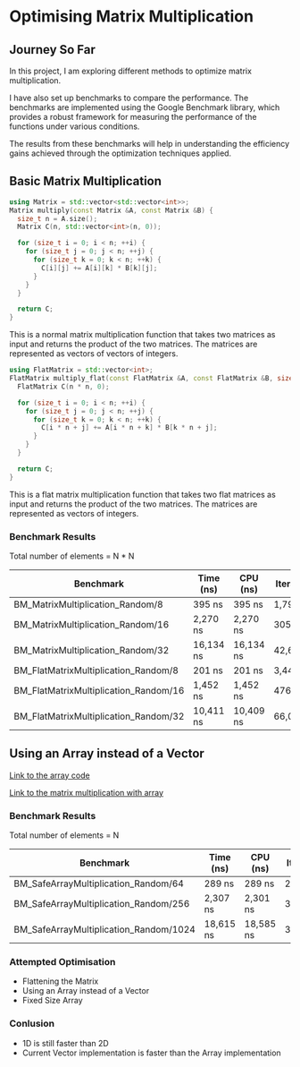 # Optimising Matrix Multiplication
## Journey So Far

In this project, I am exploring different methods to optimize matrix multiplication.

I have also set up benchmarks to compare the performance. The benchmarks are implemented using the Google Benchmark library, which provides a robust framework for measuring the performance of the functions under various conditions.

The results from these benchmarks will help in understanding the efficiency gains achieved through the optimization techniques applied.

## Basic Matrix Multiplication

```cpp
using Matrix = std::vector<std::vector<int>>;
Matrix multiply(const Matrix &A, const Matrix &B) {
  size_t n = A.size();
  Matrix C(n, std::vector<int>(n, 0));

  for (size_t i = 0; i < n; ++i) {
    for (size_t j = 0; j < n; ++j) {
      for (size_t k = 0; k < n; ++k) {
        C[i][j] += A[i][k] * B[k][j];
      }
    }
  }

  return C;
}
```
This is a normal matrix multiplication function that takes two matrices as input and returns the product of the two matrices. The matrices are represented as vectors of vectors of integers.

```cpp
using FlatMatrix = std::vector<int>;
FlatMatrix multiply_flat(const FlatMatrix &A, const FlatMatrix &B, size_t n) {
  FlatMatrix C(n * n, 0);

  for (size_t i = 0; i < n; ++i) {
    for (size_t j = 0; j < n; ++j) {
      for (size_t k = 0; k < n; ++k) {
        C[i * n + j] += A[i * n + k] * B[k * n + j];
      }
    }
  }

  return C;
}
```
This is a flat matrix multiplication function that takes two flat matrices as input and returns the product of the two matrices. The matrices are represented as vectors of integers.

### Benchmark Results

Total number of elements = N * N

| Benchmark                             | Time (ns) | CPU (ns)  | Iterations |
| ------------------------------------- | --------- | --------- | ---------- |
| BM_MatrixMultiplication_Random/8      | 395 ns    | 395 ns    | 1,795,230  |
| BM_MatrixMultiplication_Random/16     | 2,270 ns  | 2,270 ns  | 305,677    |
| BM_MatrixMultiplication_Random/32     | 16,134 ns | 16,134 ns | 42,623     |
| BM_FlatMatrixMultiplication_Random/8  | 201 ns    | 201 ns    | 3,445,345  |
| BM_FlatMatrixMultiplication_Random/16 | 1,452 ns  | 1,452 ns  | 476,767    |
| BM_FlatMatrixMultiplication_Random/32 | 10,411 ns | 10,409 ns | 66,010     |

## Using an Array instead of a Vector
[Link to the array code](include/SafeArray.h)

[Link to the matrix multiplication with array](src/SafeArray.cpp)

### Benchmark Results

Total number of elements = N

| Benchmark                              | Time (ns) | CPU (ns)  | Iterations |
| -------------------------------------- | --------- | --------- | ---------- |
| BM_SafeArrayMultiplication_Random/64   | 289 ns    | 289 ns    | 2,451,525  |
| BM_SafeArrayMultiplication_Random/256  | 2,307 ns  | 2,301 ns  | 308,611    |
| BM_SafeArrayMultiplication_Random/1024 | 18,615 ns | 18,585 ns | 36,599     |

### Attempted Optimisation

- Flattening the Matrix
- Using an Array instead of a Vector
- Fixed Size Array

### Conlusion

- 1D is still faster than 2D
- Current Vector implementation is faster than the Array implementation